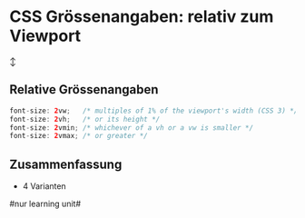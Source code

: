 # CSS Grössenangaben: relativ zum Viewport
↕️

## Relative Grössenangaben

```java
font-size: 2vw;   /* multiples of 1% of the viewport's width (CSS 3) */
font-size: 2vh;   /* or its height */
font-size: 2vmin; /* whichever of a vh or a vw is smaller */
font-size: 2vmax; /* or greater */
```

## Zusammenfassung
- 4 Varianten


#nur learning unit#